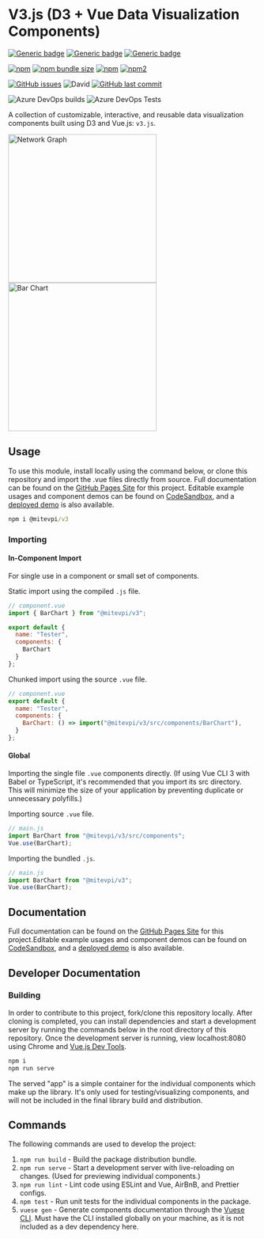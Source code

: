 # V3.js (D3 + Vue Data Visualization Components)

[![Generic badge](https://img.shields.io/badge/Docs-Web-Green.svg)](https://mitevpi.github.io/data-vue/)
[![Generic badge](https://img.shields.io/badge/Docs-MD-Green.svg)](docs/components)
[![Generic badge](https://img.shields.io/badge/Demo-CodeSandbox-Green.svg)](http://bit.ly/v3js-demo)

[![npm](https://img.shields.io/npm/v/@mitevpi/v3.svg)](https://www.npmjs.com/package/@mitevpi/v3) [![npm bundle size](https://img.shields.io/bundlephobia/min/@mitevpi/v3.svg)](https://bundlephobia.com/result?p=@mitevpi/v3)
[![npm](https://img.shields.io/npm/dw/@mitevpi/v3.svg)](https://www.npmjs.com/package/@mitevpi/v3)
[![npm2](https://img.shields.io/npm/dt/@mitevpi/v3.svg)](https://www.npmjs.com/package/@mitevpi/v3)

[![GitHub issues](https://img.shields.io/github/issues/mitevpi/data-vue.svg)](https://github.com/mitevpi/data-vue/issues) ![David](https://img.shields.io/david/dev/mitevpi/data-vue.svg)
[![GitHub last commit](https://img.shields.io/github/last-commit/mitevpi/data-vue.svg)](https://github.com/mitevpi/data-vue/commits/master)

![Azure DevOps builds](https://img.shields.io/azure-devops/build/pmitevpi/pmitevpi/3)
![Azure DevOps Tests](https://img.shields.io/azure-devops/tests/pmitevpi/pmitevpi/3)

A collection of customizable, interactive, and reusable data visualization components built
using D3 and Vue.js: `v3.js`.

<p float="left">
    <img src="https://i.imgur.com/IkjDubm.png" alt="Network Graph" width="300"/>
    <img src="https://i.imgur.com/4C4luhb.png" alt="Bar Chart" width="300"/>
</p>

## Usage

To use this module, install locally using the command below, or clone this repository and import the .vue files
directly from source. Full documentation can be found on the [GitHub Pages Site](https://mitevpi.github.io/data-vue/)
for this project. Editable example usages and component demos can be found on [CodeSandbox](http://bit.ly/v3js-demo),
and a [deployed demo](http://bit.ly/v3js-deployed) is also available.

```cmd
npm i @mitevpi/v3
```

### Importing

#### In-Component Import

For single use in a component or small set of components.

Static import using the compiled `.js` file.

```js
// component.vue
import { BarChart } from "@mitevpi/v3";

export default {
  name: "Tester",
  components: {
    BarChart
  }
};
```

Chunked import using the source `.vue` file.

```js
// component.vue
export default {
  name: "Tester",
  components: {
    BarChart: () => import("@mitevpi/v3/src/components/BarChart"),
  }
};
```

#### Global

Importing the single file `.vue` components directly. (If using Vue CLI 3 with Babel or TypeScript, it's recommended
that you import its src directory. This will minimize the size of your application by preventing duplicate or
unnecessary polyfills.)

Importing source `.vue` file.

```js
// main.js
import BarChart from "@mitevpi/v3/src/components";
Vue.use(BarChart);
```

Importing the bundled `.js`.

```js
// main.js
import BarChart from "@mitevpi/v3";
Vue.use(BarChart);
```

## Documentation

Full documentation can be found on the [GitHub Pages Site](https://mitevpi.github.io/data-vue/)
for this project.Editable example usages and component demos can be found on [CodeSandbox](http://bit.ly/v3js-demo),
and a [deployed demo](http://bit.ly/v3js-deployed) is also available.

## Developer Documentation

### Building

In order to contribute to this project, fork/clone this repository locally. After cloning is completed, you can install dependencies and start a development server by running the commands below in the root directory of this repository. Once the development server is running, view localhost:8080 using Chrome and [Vue.js Dev Tools](https://chrome.google.com/webstore/detail/vuejs-devtools/nhdogjmejiglipccpnnnanhbledajbpd?hl=en).

```cmd
npm i
npm run serve
```

The served "app" is a simple container for the individual components which make up the library. It's only used for testing/visualizing components, and will not be included in the final library build and distribution.

## Commands

The following commands are used to develop the project:

1. `npm run build` - Build the package distribution bundle.
2. `npm run serve` - Start a development server with live-reloading on changes. (Used for previewing individual components.)
3. `npm run lint` - Lint code using ESLint and Vue, AirBnB, and Prettier configs.
4. `npm test` - Run unit tests for the individual components in the package.
5. `vuese gen` - Generate components documentation through the [Vuese CLI](https://vuese.org/cli/#motivation). Must have the CLI installed globally on your machine, as it is not included as a dev dependency here.
